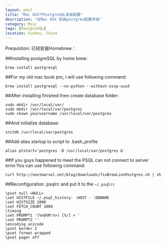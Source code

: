 ```yaml
---
layout: post
title: "Mac OSX下PostgreSQL安装配置"
description: "在Mac OSX 安装postgres配置终端"
category: Msic
tags: [PostgreSQL]
location: Suzhou, China
---
```


Prequistion: 已经安装Homebrew：

##Installing postgreSQL by home brew:

    brew install postgresql

##For my old mac book pro, I will use following command:

    brew install postgresql --no-python --without-ossp-uuid

##After installing finished then create database folder:

	sudo mkdir /usr/local/var/
	sudo mkdir /usr/local/var/postgres
	sudo chown yourusername /usr/local/var/postgres

##And initialize database:

	initdb /usr/local/var/postgres

##Add alias startup to script to .bash_profile

	alias ptstart='postgres -D /usr/local/var/postgres &'

##If you guys happened to meet the PSQL  can not connect to server error.You can use following command:

	curl http://nextmarvel.net/blog/downloads/fixBrewLionPostgres.sh | sh

##Reconfiguration .psqlrc and put it to the `~/.psqlrc`

	\pset null <NULL>
	\set HISTFILE ~/.psql_history- :HOST - :DBNAME
	\set HISTSIZE 2000
	\set FETCH_COUNT 1000
	\timing
	\set PROMPT1 '(%n@%M:%>) [%/] > '
	\set PROMPT2 ''
	\encoding unicode
	\pset border 2
	\pset format wrapped
	\pset pager off
